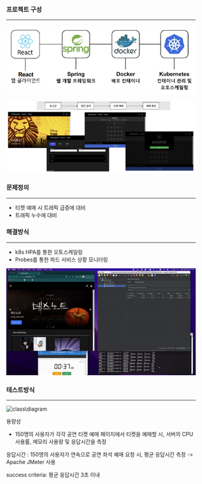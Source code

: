 
### 프로젝트 구성

---
![structure](./structure.png)

![flowchart](./flowchart.png)


### 문제정의

---

- 티켓 예매 시 트래픽 급증에 대비
- 트래픽 누수에 대비

### 해결방식

---

- k8s HPA를 통한 오토스케일링
- Probes를 통한 파드 서비스 상황 모니터링

![demo](./demo.gif)


### 테스트방식
---
![class\diagram](./class\diagram.png)

용량성
- 150명의 사용자가 각각 공연 티켓 예매 페이지에서 티켓을 예매할 시, 서버의 CPU 사용률, 메모리 사용량 및 응답시간을 측정

응답시간 : 150명의 사용자가 연속으로 공연 좌석 예매 요청 시, 평균 응답시간 측정
-> Apache JMeter 사용

success criteria: 평균 응답시간 3초 이내
